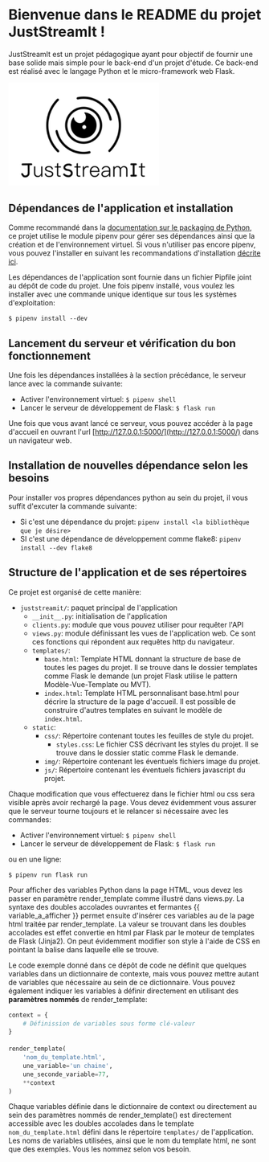# Bienvenue dans le README du projet JustStreamIt !

JustStreamIt est un projet pédagogique ayant pour objectif de fournir une base
solide mais simple pour le back-end d'un projet d'étude. Ce back-end est
réalisé avec le langage Python et le micro-framework web Flask.

<img src="docs/assets/img/logo.png" width="300" alt="JustStreamIt logo">

## Dépendances de l'application et installation
Comme recommandé dans la [documentation sur le packaging de Python](https://packaging.python.org/tutorials/managing-dependencies/), 
ce projet utilise le module pipenv pour gérer ses dépendances ainsi que la 
création et de l'environnement virtuel. Si vous n'utiliser pas encore pipenv,
vous pouvez l'installer en suivant les recommandations d'installation [décrite
ici](docs/pipenv/installation-fr.md).

Les dépendances de l'application sont fournie dans un fichier Pipfile joint
au dépôt de code du projet. Une fois pipenv installé, vous voulez les installer
avec une commande unique identique sur tous les systèmes d'exploitation:

```
$ pipenv install --dev
```

## Lancement du serveur et vérification du bon fonctionnement

Une fois les dépendances installées à la section précédance, le serveur 
lance avec la commande suivante:

- Activer l'environnement virtuel: `$ pipenv shell`
- Lancer le serveur de développement de Flask: `$ flask run`

Une fois que vous avant lancé ce serveur, vous pouvez accéder à la page d'accueil
en ouvrant l'url [http://127.0.0.1:5000/](http://127.0.0.1:5000/) dans un
navigateur web.

## Installation de nouvelles dépendance selon les besoins

Pour installer vos propres dépendances python au sein du projet, il vous suffit
d'excuter la commande suivante:

- Si c'est une dépendance du projet: `pipenv install <la bibliothèque que je désire>`
- SI c'est une dépendance de développement comme flake8: `pipenv install --dev flake8`

## Structure de l'application et de ses répertoires

Ce projet est organisé de cette manière:
- `juststreamit/`: paquet principal de l'application
    - `__init__.py`: initialisation de l'application
    - `clients.py`: module que vous pouvez utiliser pour requêter l'API
    - `views.py`: module définissant les vues de l'application web. Ce sont ces fonctions qui répondent aux requêtes http du navigateur.
    - `templates/`:
        - `base.html`: Template HTML donnant la structure de base de toutes
        les pages du projet. Il se trouve dans le dossier templates comme
        Flask le demande (un projet Flask utilise le pattern Modèle-Vue-Template ou MVT).
        - `index.html`: Template HTML personnalisant base.html pour décrire la
        structure de la page d'accueil. Il est possible de construire d'autres
        templates en suivant le modèle de `index.html`.
    - `static`:
        - `css/`: Répertoire contenant toutes les feuilles de style du projet.
            - `styles.css`: Le fichier CSS décrivant les styles du projet. Il 
            se trouve dans le dossier static comme Flask le demande.
        - `img/`: Répertoire contenant les éventuels fichiers image du projet.
        - `js/`: Répertoire contenant les éventuels fichiers javascript du projet.


Chaque modification que vous effectuerez dans le fichier html ou css sera visible après avoir rechargé la page. Vous devez évidemment vous assurer que le serveur tourne toujours et le relancer si nécessaire avec les commandes:

- Activer l'environnement virtuel: `$ pipenv shell`
- Lancer le serveur de développement de Flask: `$ flask run`

ou en une ligne:

```
$ pipenv run flask run
```

Pour afficher des variables Python dans la page HTML, vous devez les passer en 
paramètre render_template comme illustré dans views.py. La syntaxe des doubles 
accolades ouvrantes et fermantes {{ variable_a_afficher }} permet ensuite d'insérer 
ces variables au de la page html traitée par render_template. La valeur se 
trouvant dans les doubles accolades est effet convertie en html par Flask par
le moteur de templates de Flask (Jinja2). On peut évidemment modifier son style 
à l'aide de CSS en pointant la balise dans laquelle elle se trouve.

Le code exemple donné dans ce dépôt de code ne définit que quelques variables
dans un dictionnaire de contexte, mais vous pouvez mettre autant de variables 
que nécessaire au sein de ce dictionnaire. Vous pouvez également indiquer les
variables à définir directement en utilisant des **paramètres nommés** de render_template:

```python
context = {
    # Définission de variables sous forme clé-valeur
}

render_template(
    'nom_du_template.html', 
    une_variable='un chaine', 
    une_seconde_variable=77,
    **context
)
```
Chaque variables définie dans le dictionnaire de context ou directement au 
sein des paramètres nommés de render_template() est directement accessible avec
les doubles accolades dans le template `nom_du_template.html` défini dans le
répertoire `templates/` de l'application. Les noms de variables utilisées, ainsi
que le nom du template html, ne sont que des exemples. Vous les nommez selon
vos besoin.

